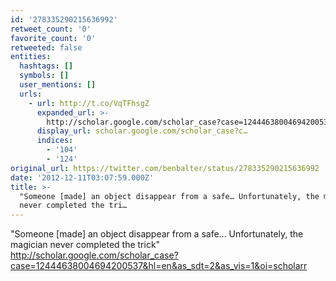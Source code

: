 ```yaml
---
id: '278335290215636992'
retweet_count: '0'
favorite_count: '0'
retweeted: false
entities:
  hashtags: []
  symbols: []
  user_mentions: []
  urls:
    - url: http://t.co/VqTFhsgZ
      expanded_url: >-
        http://scholar.google.com/scholar_case?case=12444638004694200537&hl=en&as_sdt=2&as_vis=1&oi=scholarr
      display_url: scholar.google.com/scholar_case?c…
      indices:
        - '104'
        - '124'
original_url: https://twitter.com/benbalter/status/278335290215636992
date: '2012-12-11T03:07:59.000Z'
title: >-
  "Someone [made] an object disappear from a safe… Unfortunately, the magician
  never completed the tri…
---
```


"Someone [made] an object disappear from a safe… Unfortunately, the magician never completed the trick" http://scholar.google.com/scholar_case?case=12444638004694200537&hl=en&as_sdt=2&as_vis=1&oi=scholarr